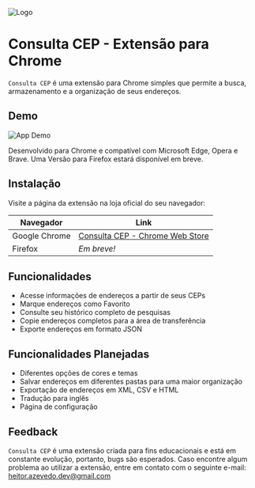 ![Logo](https://i.ibb.co/ZVfdWZF/banner.png)
# Consulta CEP - Extensão para Chrome

`Consulta CEP` é uma extensão para Chrome simples que permite a busca, 
armazenamento e a organização de seus endereços.


## Demo

![App Demo](https://i.ibb.co/1MkTg1S/app-example.gif)

Desenvolvido para Chrome e compatível com Microsoft Edge, Opera e Brave.
Uma Versão para Firefox estará disponível em breve.


## Instalação

Visite a página da extensão na loja oficial do seu navegador:

Navegador | Link
--- | ---
Google Chrome | [Consulta CEP - Chrome Web Store](https://chrome.google.com/webstore/detail/consulta-cep/nginojeoeijhlmboiccamcecmfncbgbe?hl=pt-br) |
Firefox | *Em breve!* |

    
## Funcionalidades

- Acesse informações de endereços a partir de seus CEPs
- Marque endereços como Favorito
- Consulte seu histórico completo de pesquisas
- Copie endereços completos para a área de transferência
- Exporte endereços em formato JSON


## Funcionalidades Planejadas

- Diferentes opções de cores e temas
- Salvar endereços em diferentes pastas para uma maior organização
- Exportação de endereços em XML, CSV e HTML
- Tradução para inglês
- Página de configuração
## Feedback

`Consulta CEP` é uma extensão criada para fins educacionais e está em constante evolução, portanto, bugs são esperados. Caso encontre algum problema ao utilizar a extensão, entre em contato com o seguinte e-mail:
heitor.azevedo.dev@gmail.com

